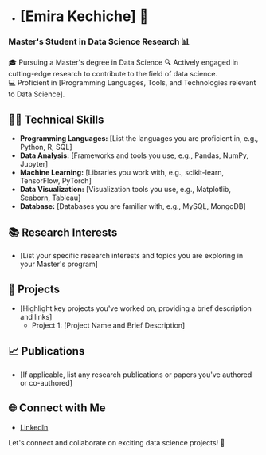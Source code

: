 - # [Emira Kechiche] 👋
### Master's Student in Data Science Research 📊

🎓 Pursuing a Master's degree in Data Science
🔍 Actively engaged in cutting-edge research to contribute to the field of data science.  
💻 Proficient in [Programming Languages, Tools, and Technologies relevant to Data Science].

## 👩‍💻 Technical Skills
- **Programming Languages:** [List the languages you are proficient in, e.g., Python, R, SQL]
- **Data Analysis:** [Frameworks and tools you use, e.g., Pandas, NumPy, Jupyter]
- **Machine Learning:** [Libraries you work with, e.g., scikit-learn, TensorFlow, PyTorch]
- **Data Visualization:** [Visualization tools you use, e.g., Matplotlib, Seaborn, Tableau]
- **Database:** [Databases you are familiar with, e.g., MySQL, MongoDB]

## 📚 Research Interests
- [List your specific research interests and topics you are exploring in your Master's program]

## 🚀 Projects
- [Highlight key projects you've worked on, providing a brief description and links]
  - Project 1: [Project Name and Brief Description]

## 📈 Publications
- [If applicable, list any research publications or papers you've authored or co-authored]

## 🌐 Connect with Me
- [LinkedIn](https://www.linkedin.com/in/emira-kechiche-272184273/)

Let's connect and collaborate on exciting data science projects! 🚀

<!---
emira99/emira99 is a ✨ special ✨ repository because its `README.md` (this file) appears on your GitHub profile.
You can click the Preview link to take a look at your changes.
--->
